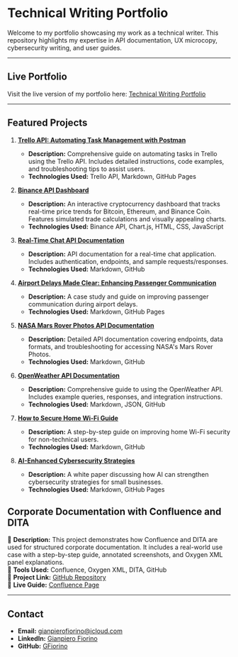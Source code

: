 # Technical Writing Portfolio

Welcome to my portfolio showcasing my work as a technical writer. This repository highlights my expertise in API documentation, UX microcopy, cybersecurity writing, and user guides.

---

## Live Portfolio
Visit the live version of my portfolio here: [Technical Writing Portfolio](https://gfiorino.github.io/Technical-Writing-Portfolio/)

---

## Featured Projects

1. **[Trello API: Automating Task Management with Postman](https://gfiorino.github.io/Trello_Automating_Guide/)**
   - **Description:** Comprehensive guide on automating tasks in Trello using the Trello API. Includes detailed instructions, code examples, and troubleshooting tips to assist users.
   - **Technologies Used:** Trello API, Markdown, GitHub Pages

2. **[Binance API Dashboard](https://gfiorino.github.io/Binance-Api-Dashboard/)**
   - **Description:** An interactive cryptocurrency dashboard that tracks real-time price trends for Bitcoin, Ethereum, and Binance Coin. Features simulated trade calculations and visually appealing charts.
   - **Technologies Used:** Binance API, Chart.js, HTML, CSS, JavaScript

3. **[Real-Time Chat API Documentation](https://github.com/GFiorino/Real-Time-Chat-API-Documentation)**
   - **Description:** API documentation for a real-time chat application. Includes authentication, endpoints, and sample requests/responses.
   - **Technologies Used:** Markdown, GitHub

4. **[Airport Delays Made Clear: Enhancing Passenger Communication](https://gfiorino.github.io/Airport-Delays-Made-Clear-Enhancing-Passenger-Communication/)**
   - **Description:** A case study and guide on improving passenger communication during airport delays.
   - **Technologies Used:** Markdown, GitHub Pages

5. **[NASA Mars Rover Photos API Documentation](https://github.com/GFiorino/NASA-Mars-Rover-Photos-API-Documentation)**
   - **Description:** Detailed API documentation covering endpoints, data formats, and troubleshooting for accessing NASA's Mars Rover Photos.
   - **Technologies Used:** Markdown, GitHub

6. **[OpenWeather API Documentation](https://github.com/GFiorino/OpenWeather-API-DOC)**
   - **Description:** Comprehensive guide to using the OpenWeather API. Includes example queries, responses, and integration instructions.
   - **Technologies Used:** Markdown, JSON, GitHub

7. **[How to Secure Home Wi-Fi Guide](https://github.com/GFiorino/How-to-Secure-Home-WiFi-Guide)**
   - **Description:** A step-by-step guide on improving home Wi-Fi security for non-technical users.
   - **Technologies Used:** Markdown, GitHub

8. **[AI-Enhanced Cybersecurity Strategies](https://github.com/GFiorino/AI-Enhanced-Cybersecurity-Strategies-for-Small-Businesses)**
   - **Description:** A white paper discussing how AI can strengthen cybersecurity strategies for small businesses.
   - **Technologies Used:** Markdown, GitHub Pages
  
 ## Corporate Documentation with Confluence and DITA  
🔹 **Description:** This project demonstrates how Confluence and DITA are used for structured corporate documentation. It includes a real-world use case with a step-by-step guide, annotated screenshots, and Oxygen XML panel explanations.  
🔹 **Tools Used:** Confluence, Oxygen XML, DITA, GitHub  
📌 **Project Link:** [GitHub Repository](https://github.com/GFiorino/Corporate-Documentation-Confluence-DITA)  
📌 **Live Guide:** [Confluence Page](https://gianpierofiorino.atlassian.net/wiki/spaces/~61713602702bd0006a7a0a3e/pages/5570561/Corporate+Documentation+with+Confluence+and+DITA)  

---

## Contact
- **Email:** [gianpierofiorino@icloud.com](mailto:gianpierofiorino@icloud.com)
- **LinkedIn:** [Gianpiero Fiorino](https://www.linkedin.com/in/gianpiero-fiorino/)
- **GitHub:** [GFiorino](https://github.com/GFiorino)
